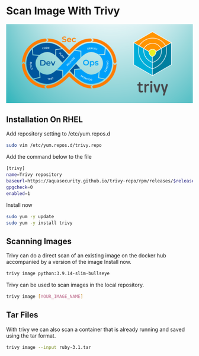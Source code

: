 # Scan Image With Trivy

![trivy-logo](../../images/logo-trivy.png)

## Installation On RHEL

Add repository setting to /etc/yum.repos.d

```bash
sudo vim /etc/yum.repos.d/trivy.repo
```

Add the command below to the file

```bash
[trivy]
name=Trivy repository
baseurl=https://aquasecurity.github.io/trivy-repo/rpm/releases/$releasever/$basearch/
gpgcheck=0
enabled=1
```

Install now

```bash
sudo yum -y update
sudo yum -y install trivy
```

## Scanning Images

Trivy can do a direct scan of an existing image on the docker hub accompanied by a version of the image
Install now.

```bash
trivy image python:3.9.14-slim-bullseye
```

Trivy can be used to scan images in the local repository.

```bash
trivy image [YOUR_IMAGE_NAME]
```

## Tar Files

With trivy we can also scan a container that is already running and saved using the tar format.

```bash
trivy image --input ruby-3.1.tar
```